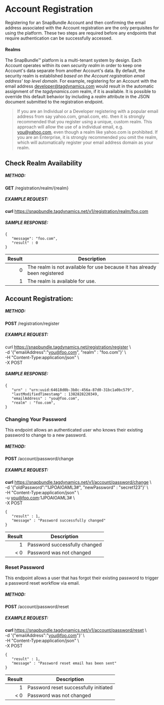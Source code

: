 # Account Registration
Registering for an SnapBundle Account and then confirming the email address associated with the Account registration are the only perquisites for using the  platform. These two steps are required before any endpoints that require authentication can be successfully accessed.

#### Realms
The SnapBundle™ platform is a multi-tenant system by design. Each Account operates within its own _security realm_ in order to keep one Account's data separate from another Account's data. By default, the security realm is established _based on the Account registration email address' top level domain_. For example, registering for an Account with the email address developer@tagdynamics.com would result in the automatic assignment of the _tagdynamics.com_ realm, if it is available. It is possible to override this default behavior by including a _realm_ attribute in the JSON document submitted to the registration endpoint.

> If you are an Individual or a Developer registering with a popular email address from say yahoo.com, gmail.com, etc. then it is strongly recommended that you register using a unique, custom realm. This approach will allow the use of a individual email, e.g. you@yahoo.com, even though a realm like yahoo.com is prohibited. If you are an Enterprise, it is strongly recommended you omit the realm, which will automatically register your email address domain as your realm.

## Check Realm Availability
##### METHOD:
**GET** /registration/realm/{realm}

##### EXAMPLE REQUEST:
**curl** https://snapbundle.tagdynamics.net/v1/registration/realm/foo.com

##### SAMPLE RESPONSE:
    {
       "message": "foo.com",
       "result" : 0
    }

Result | Description
-----------: | ------------- 
0 | The realm is not available for use because it has already been registered
1 | The realm is available for use.


## Account Registration:
##### METHOD:
**POST** /registration/register


##### EXAMPLE REQUEST:
curl https://snapbundle.tagdynamics.net/registration/register \  
-d '{"emailAddress":"you@foo.com", "realm" : "foo.com"}' \  
-H "Content-Type:application/json" \  
-X POST  

##### SAMPLE RESPONSE:
```
{
   "urn" : "urn:uuid:64618d0b-3b8c-456a-87d0-31bc1a0bc579",
   "lastModifiedTimestamp" : 1382828220349,
   "emailAddress" : "you@foo.com",
   "realm" : "foo.com",
}
```

### Changing Your Password
This endpoint allows an authenticated user who knows their existing password to change to a new password.

##### METHOD:
**POST** /account/password/change

##### EXAMPLE REQUEST:
**curl** https://snapbundle.tagdynamics.net/v1/account/password/change \  
-d '{"oldPassword":"1JPOAIOAML3#", "newPassword" : "secret123"}' \  
-H "Content-Type:application/json" \  
-u you@foo.com:1JPOAIOAML3# \  
-X POST  

```
{
   "result" : 1,
   "message" : "Password successfully changed"
}
```

Result | Description
-----------: | ------------- 
1 | Password successfully changed
< 0  | Password was not changed

### Reset Password
This endpoint allows a user that has forgot their existing password to trigger a password reset workflow via email.

##### METHOD:
**POST** /account/password/reset

##### EXAMPLE REQUEST:
**curl** https://snapbundle.tagdynamics.net/v1/account/password/reset \  
-d '{"emailAddress":"you@foo.com"}' \  
-H "Content-Type:application/json" \  
-X POST  

```
{
   "result" : 1,
   "message" : "Password reset email has been sent"
}
```

Result | Description
-----------: | ------------- 
1 | Password reset successfully initiated
< 0  | Password was not changed